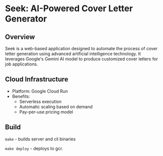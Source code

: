 # Seek: AI-Powered Cover Letter Generator

## Overview

Seek is a web-based application designed to automate the process of cover letter generation using advanced artificial intelligence technology. It leverages Google's Gemini AI model to produce customized cover letters for job applications.


## Cloud Infrastructure

- Platform: Google Cloud Run
- Benefits:
  - Serverless execution
  - Automatic scaling based on demand
  - Pay-per-use pricing model


## Build

`make` - builds server and cli binaries

`make deploy` - deploys to gcr.
